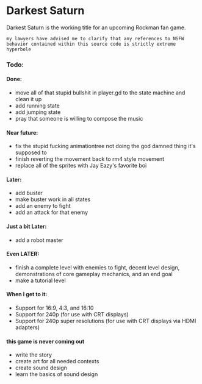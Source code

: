 # Darkest Saturn
Darkest Saturn is the working title for an upcoming Rockman fan game.

`my lawyers have advised me to clarify that any references to NSFW behavior contained within this source code is strictly extreme hyperbole` 

### Todo:
#### Done:
* move all of that stupid bullshit in player.gd to the state machine and clean it up
* add running state
* add jumping state
* pray that someone is willing to compose the music
#### Near future:
* fix the stupid fucking animationtree not doing the god damned thing it's supposed to
* finish reverting the movement back to rm4 style movement
* replace all of the sprites with Jay Eazy's favorite boi
#### Later:
* add buster
* make buster work in all states
* add an enemy to fight
* add an attack for that enemy
#### Just a bit Later:
* add a robot master
#### Even LATER:
* finish a complete level with enemies to fight, decent level design, demonstrations of core gameplay mechanics, and an end goal
* make a tutorial level
#### When I get to it:
* Support for 16:9, 4:3, and 16:10
* Support for 240p (for use with CRT displays)
* Support for 240p super resolutions (for use with CRT displays via HDMI adapters)
#### this game is never coming out
* write the story
* create art for all needed contexts
* create sound design
* learn the basics of sound design
